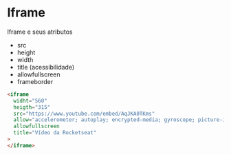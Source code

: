 # Iframe

Iframe e seus atributos

* src
* height
* width
* title (acessibilidade)
* allowfullscreen
* frameborder

```html
<iframe
  widht="560"
  heigth="315"
  src="https://www.youtube.com/embed/AqJKA0TKms"
  allow="accelerometer; autoplay; encrypted-media; gyroscope; picture-in-picture"
  allowfullscreen
  title="Vídeo da Rocketseat"
>
</iframe>
```